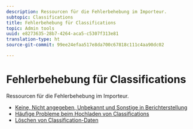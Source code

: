 ```yaml
---
description: Ressourcen für die Fehlerbehebung im Importeur.
subtopic: Classifications
title: Fehlerbehebung für Classifications
topic: Admin tools
uuid: e8273635-28b7-4264-aca5-c5307f313e81
translation-type: ht
source-git-commit: 99ee24efaa517e8da700c67818c111c4aa90dc02

---
```



# Fehlerbehebung für Classifications

Ressourcen für die Fehlerbehebung im Importeur.

* [Keine, Nicht angegeben, Unbekannt und Sonstige in Berichterstellung](/help/technotes/unspecified.md)
* [Häufige Probleme beim Hochladen von Classifications](http://helpx.adobe.com/de/analytics/kb/common-saint-upload-issues.html)
* [Löschen von Classification-Daten](/help/components/c-classifications2/c-classifications-importer/t-delete-classification-data.md)

